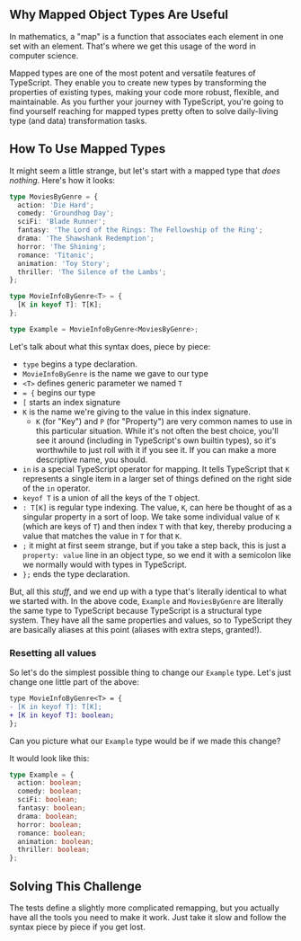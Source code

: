 ## Why Mapped Object Types Are Useful

In mathematics, a "map" is a function that associates each element in one set with an element. That's where we get this usage of the word in computer science.

Mapped types are one of the most potent and versatile features of TypeScript. They enable you to create new types by transforming the properties of existing types, making your code more robust, flexible, and maintainable. As you further your journey with TypeScript, you're going to find yourself reaching for mapped types pretty often to solve daily-living type (and data) transformation tasks.

## How To Use Mapped Types

It might seem a little strange, but let's start with a mapped type that _does nothing_. Here's how it looks:

```ts
type MoviesByGenre = {
  action: 'Die Hard';
  comedy: 'Groundhog Day';
  sciFi: 'Blade Runner';
  fantasy: 'The Lord of the Rings: The Fellowship of the Ring';
  drama: 'The Shawshank Redemption';
  horror: 'The Shining';
  romance: 'Titanic';
  animation: 'Toy Story';
  thriller: 'The Silence of the Lambs';
};

type MovieInfoByGenre<T> = {
  [K in keyof T]: T[K];
};

type Example = MovieInfoByGenre<MoviesByGenre>;
```

Let's talk about what this syntax does, piece by piece:

- `type` begins a type declaration.
- `MovieInfoByGenre` is the name we gave to our type
- `<T>` defines generic parameter we named `T`
- `= {` begins our type
- `[` starts an index signature
- `K` is the name we're giving to the value in this index signature.
  - `K` (for "Key") and `P` (for "Property") are very common names to use in this particular situation. While it's not often the best choice, you'll see it around (including in TypeScript's own builtin types), so it's worthwhile to just roll with it if you see it. If you can make a more descriptive name, you should.
- `in` is a special TypeScript operator for mapping. It tells TypeScript that `K` represents a single item in a larger set of things defined on the right side of the `in` operator.
- `keyof T` is a union of all the keys of the `T` object.
- `: T[K]` is regular type indexing. The value, `K`, can here be thought of as a singular property in a sort of loop. We take some individual value of `K` (which are keys of `T`) and then index `T` with that key, thereby producing a value that matches the value in `T` for that `K`.
- `;` it might at first seem strange, but if you take a step back, this is just a `property: value` line in an object type, so we end it with a semicolon like we normally would with types in TypeScript.
- `};` ends the type declaration.

But, all this _stuff_, and we end up with a type that's literally identical to what we started with. In the above code, `Example` and `MoviesByGenre` are literally the same type to TypeScript because TypeScript is a structural type system. They have all the same properties and values, so to TypeScript they are basically aliases at this point (aliases with extra steps, granted!).

### Resetting all values

So let's do the simplest possible thing to change our `Example` type. Let's just change one little part of the above:

```diff
type MovieInfoByGenre<T> = {
- [K in keyof T]: T[K];
+ [K in keyof T]: boolean;
};
```

Can you picture what our `Example` type would be if we made this change?

It would look like this:

```ts
type Example = {
  action: boolean;
  comedy: boolean;
  sciFi: boolean;
  fantasy: boolean;
  drama: boolean;
  horror: boolean;
  romance: boolean;
  animation: boolean;
  thriller: boolean;
};
```

## Solving This Challenge

The tests define a slightly more complicated remapping, but you actually have all the tools you need to make it work. Just take it slow and follow the syntax piece by piece if you get lost.
